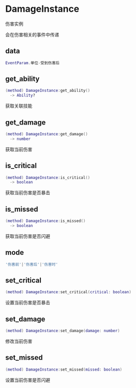 # DamageInstance

伤害实例

会在伤害相关的事件中传递

## data

```lua
EventParam.单位-受到伤害后
```

## get_ability

```lua
(method) DamageInstance:get_ability()
  -> Ability?
```

 获取关联技能
## get_damage

```lua
(method) DamageInstance:get_damage()
  -> number
```

 获取当前伤害
## is_critical

```lua
(method) DamageInstance:is_critical()
  -> boolean
```

 获取当前伤害是否暴击
## is_missed

```lua
(method) DamageInstance:is_missed()
  -> boolean
```

 获取当前伤害是否闪避
## mode

```lua
'伤害前'|'伤害后'|'伤害时'
```

## set_critical

```lua
(method) DamageInstance:set_critical(critical: boolean)
```

 设置当前伤害是否暴击
## set_damage

```lua
(method) DamageInstance:set_damage(damage: number)
```

 修改当前伤害
## set_missed

```lua
(method) DamageInstance:set_missed(missed: boolean)
```

 设置当前伤害是否闪避

